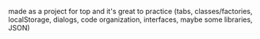 made as a project for top and it's great to practice (tabs, classes/factories, localStorage, dialogs, code organization, interfaces, maybe some libraries, JSON)
